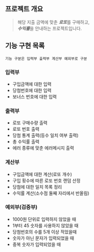 ## 프로젝트 개요
>해당 지출 금액에 맞춘 ***로또***를 구매하고,  
> ***수익률***을 안내하는 프로젝트입니다. 

## 기능 구현 목록
`기능 구분은 입력부 출력부 계산부 예외부로 구분`

### 입력부
- 구입금액에 대한 입력
- 당첨번호에 대한 입력
- 보너스 번호에 대한 입력

### 출력부
 - 로또 구매수량 출력 
 - 로또 번호 출력 
 - 당첨 통계 출력(등수 일치 여부 출력)
 - 총 수익률 출력
 - 에러 종류에 맞춘 에러메시지 출력
### 계산부
- 구입금액에 대한 계산(로또 개수)
- 구입 횟수에 따른 로또 번호 랜덤 산정
- 당첨에 대한 일치 목록 정리 
- 수익률 계산(소수점 둘째 자리에서 반올림)
### 예외부(검증부)
- 1000원 단위로 입력하지 않았을 때
- 1부터 45 숫자를 사용하지 않았을 때
- 당첨번호의 수를 5개 이상 적었을때
- 숫자가 아닌 문자가 입력되었을 때
- 중복 숫자가 입력되었을 때